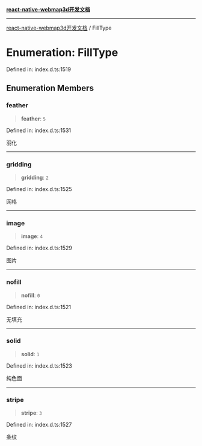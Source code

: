 [**react-native-webmap3d开发文档**](../README.md)

***

[react-native-webmap3d开发文档](../globals.md) / FillType

# Enumeration: FillType

Defined in: index.d.ts:1519

## Enumeration Members

### feather

> **feather**: `5`

Defined in: index.d.ts:1531

羽化

***

### gridding

> **gridding**: `2`

Defined in: index.d.ts:1525

网格

***

### image

> **image**: `4`

Defined in: index.d.ts:1529

图片

***

### nofill

> **nofill**: `0`

Defined in: index.d.ts:1521

无填充

***

### solid

> **solid**: `1`

Defined in: index.d.ts:1523

纯色面

***

### stripe

> **stripe**: `3`

Defined in: index.d.ts:1527

条纹
